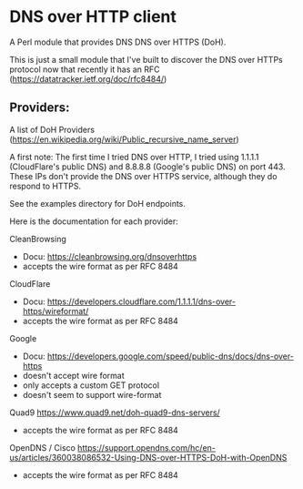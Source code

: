 # DNS over HTTP client

A Perl module that provides DNS DNS over HTTPS (DoH).

This is just a small module that I've built to discover 
the DNS over HTTPs protocol now that recently it has an 
RFC (https://datatracker.ietf.org/doc/rfc8484/)

## Providers:

A list of DoH Providers (https://en.wikipedia.org/wiki/Public_recursive_name_server)

A first note: The first time I tried DNS over HTTP, I tried using 1.1.1.1 (CloudFlare's
public DNS) and 8.8.8.8 (Google's public DNS) on port 443. These IPs don't provide the
DNS over HTTPS service, although they do respond to HTTPS.

See the examples directory for DoH endpoints.

Here is the documentation for each provider: 

CleanBrowsing
 - Docu: https://cleanbrowsing.org/dnsoverhttps
 - accepts the wire format as per RFC 8484

CloudFlare
 - Docu: https://developers.cloudflare.com/1.1.1.1/dns-over-https/wireformat/
 - accepts the wire format as per RFC 8484

Google 
 - Docu: https://developers.google.com/speed/public-dns/docs/dns-over-https
 - doesn't accept wire format
 - only accepts a custom GET protocol
 - doesn't seem to support wire-format

Quad9
https://www.quad9.net/doh-quad9-dns-servers/
 - accepts the wire format as per RFC 8484

OpenDNS / Cisco
https://support.opendns.com/hc/en-us/articles/360038086532-Using-DNS-over-HTTPS-DoH-with-OpenDNS
 - accepts the wire format as per RFC 8484
